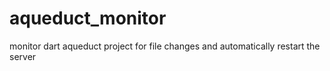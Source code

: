 # aqueduct_monitor
monitor dart aqueduct project for file changes and automatically restart the server
